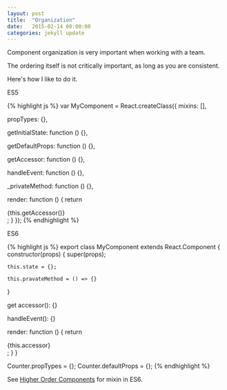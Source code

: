 ```yaml
---
layout: post
title:  "Organization"
date:   2015-02-14 00:00:00
categories: jekyll update
---
```

Component organization is very important when working with a team.

The ordering itself is not critically important, as long as you are consistent.

Here's how I like to do it.

ES5

{% highlight js %}
var MyComponent = React.createClass({
  mixins: [],

  propTypes: {},

  getInitialState: function () {},

  getDefaultProps: function () {},

  getAccessor: function () {},

  handleEvent: function () {},

  _privateMethod: function () {},

  render: function () {
    return <div>{this.getAccessor()}</div>;
  }
});
{% endhighlight %}

ES6

{% highlight js %}
export class MyComponent extends React.Component {
  constructor(props) {
    super(props);

    this.state = {};

    this.pravateMethod = () => {}
  }

  get accessor(): {}

  handleEvent(): {}

  render: function () {
    return <div>{this.accessor}</div>;
  }
}

Counter.propTypes = {};
Counter.defaultProps = {};
{% endhighlight %}

See [Higher Order
Components](https://gist.github.com/sebmarkbage/ef0bf1f338a7182b6775) for mixin
in ES6.
